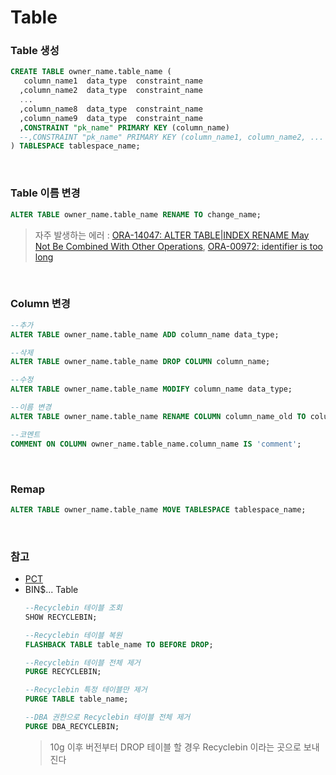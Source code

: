 Table
===

### Table 생성
```sql
CREATE TABLE owner_name.table_name (
   column_name1  data_type  constraint_name
  ,column_name2  data_type  constraint_name
  ...
  ,column_name8  data_type  constraint_name
  ,column_name9  data_type  constraint_name
  ,CONSTRAINT "pk_name" PRIMARY KEY (column_name)
  --,CONSTRAINT "pk_name" PRIMARY KEY (column_name1, column_name2, ... )
) TABLESPACE tablespace_name;
```

<br>

### Table 이름 변경
```sql
ALTER TABLE owner_name.table_name RENAME TO change_name;
```
>자주 발생하는 에러 : [ORA-14047: ALTER TABLE|INDEX RENAME May Not Be Combined With Other Operations](./error/14047.md), [ORA-00972: identifier is too long](./error/00972.md)

<br>

### Column 변경
```sql
--추가
ALTER TABLE owner_name.table_name ADD column_name data_type;

--삭제
ALTER TABLE owner_name.table_name DROP COLUMN column_name;

--수정
ALTER TABLE owner_name.table_name MODIFY column_name data_type;

--이름 변경
ALTER TABLE owner_name.table_name RENAME COLUMN column_name_old TO column_name_new;

--코멘트
COMMENT ON COLUMN owner_name.table_name.column_name IS 'comment';
```

<br>

### Remap
```sql
ALTER TABLE owner_name.table_name MOVE TABLESPACE tablespace_name;
```

<br>

### 참고
* [PCT](../pct/README.md)
* BIN$... Table
  ```sql
  --Recyclebin 테이블 조회
  SHOW RECYCLEBIN;

  --Recyclebin 테이블 복원
  FLASHBACK TABLE table_name TO BEFORE DROP;

  --Recyclebin 테이블 전체 제거
  PURGE RECYCLEBIN;

  --Recyclebin 특정 테이블만 제거
  PURGE TABLE table_name;

  --DBA 권한으로 Recyclebin 테이블 전체 제거
  PURGE DBA_RECYCLEBIN;
  ```
  >10g 이후 버전부터 DROP 테이블 할 경우 Recyclebin 이라는 곳으로 보내진다

<br>

